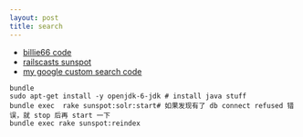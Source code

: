 ```yaml
---
layout: post
title: search
---
```

- [billie66 code](https://github.com/happypeter/happycasts/pull/118/files)
- [railscasts sunspot](http://railscasts.com/episodes?utf8=%E2%9C%93&search=sunspot)
- [my google custom search code](https://github.com/happypeter/happycasts/commit/9b1ca72a)

~~~
bundle
sudo apt-get install -y openjdk-6-jdk # install java stuff
bundle exec  rake sunspot:solr:start# 如果发现有了 db connect refused 错误，就 stop 后再 start 一下
bundle exec rake sunspot:reindex
~~~

